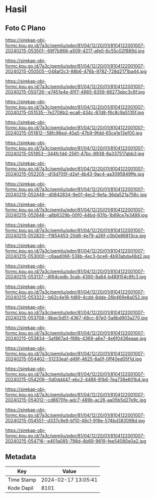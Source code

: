 # Hasil

## Foto C Plano

https://sirekap-obj-formc.kpu.go.id/7a3c/pemilu/pdpr/81/04/12/20/01/8104122001007-20240215-053501--69f7b968-a509-4217-afe0-6c55c02f889d.jpg

https://sirekap-obj-formc.kpu.go.id/7a3c/pemilu/pdpr/81/04/12/20/01/8104122001007-20240215-050505--048af2c3-88b6-476b-9782-728d2171ba44.jpg

https://sirekap-obj-formc.kpu.go.id/7a3c/pemilu/pdpr/81/04/12/20/01/8104122001007-20240215-050726--e7451e4e-81f7-4865-8359-66273ebc3c6f.jpg

https://sirekap-obj-formc.kpu.go.id/7a3c/pemilu/pdpr/81/04/12/20/01/8104122001007-20240215-051535--7e2706b2-eca6-434c-87d8-f6c8c9a5135f.jpg

https://sirekap-obj-formc.kpu.go.id/7a3c/pemilu/pdpr/81/04/12/20/01/8104122001007-20240215-051812--58fc96ed-40a5-47b9-9fdd-65ce1e13ef00.jpg

https://sirekap-obj-formc.kpu.go.id/7a3c/pemilu/pdpr/81/04/12/20/01/8104122001007-20240215-051953--344fc1d4-2561-47bc-8938-8a337517abb3.jpg

https://sirekap-obj-formc.kpu.go.id/7a3c/pemilu/pdpr/81/04/12/20/01/8104122001007-20240215-052205--d13d705f-d2ef-4b43-9ac4-aa3095849ffe.jpg

https://sirekap-obj-formc.kpu.go.id/7a3c/pemilu/pdpr/81/04/12/20/01/8104122001007-20240215-052449--d0842834-9e01-4ec2-9efa-36da521a756c.jpg

https://sirekap-obj-formc.kpu.go.id/7a3c/pemilu/pdpr/81/04/12/20/01/8104122001007-20240215-052648--a8b6329b-00f0-44bd-931b-1b69ce7e3489.jpg

https://sirekap-obj-formc.kpu.go.id/7a3c/pemilu/pdpr/81/04/12/20/01/8104122001007-20240215-052820--f1854453-20d6-4e79-a26f-c0b0e86813ce.jpg

https://sirekap-obj-formc.kpu.go.id/7a3c/pemilu/pdpr/81/04/12/20/01/8104122001007-20240215-053000--c6aad066-538b-4ec3-bce6-4b93abda48d2.jpg

https://sirekap-obj-formc.kpu.go.id/7a3c/pemilu/pdpr/81/04/12/20/01/8104122001007-20240215-053137--4f64cedb-3cab-4390-8a64-b489154c8fc3.jpg

https://sirekap-obj-formc.kpu.go.id/7a3c/pemilu/pdpr/81/04/12/20/01/8104122001007-20240215-053322--b62c4e18-fd89-4cdd-8dde-26b469e8a052.jpg

https://sirekap-obj-formc.kpu.go.id/7a3c/pemilu/pdpr/81/04/12/20/01/8104122001007-20240215-053708--8bec5d51-4367-48cc-87e0-5a8bd903a270.jpg

https://sirekap-obj-formc.kpu.go.id/7a3c/pemilu/pdpr/81/04/12/20/01/8104122001007-20240215-053834--5af867a4-f98b-4369-a6e7-4e6f0436eaae.jpg

https://sirekap-obj-formc.kpu.go.id/7a3c/pemilu/pdpr/81/04/12/20/01/8104122001007-20240215-054402--51233eaf-d49f-4625-8a0f-0ff40ed05f1d.jpg

https://sirekap-obj-formc.kpu.go.id/7a3c/pemilu/pdpr/81/04/12/20/01/8104122001007-20240215-054209--0d0dd447-ebc2-4486-81b6-7ea738e601b4.jpg

https://sirekap-obj-formc.kpu.go.id/7a3c/pemilu/pdpr/81/04/12/20/01/8104122001007-20240215-054012--cd8670fe-adc7-489b-ac26-aa05b5d27e9c.jpg

https://sirekap-obj-formc.kpu.go.id/7a3c/pemilu/pdpr/81/04/12/20/01/8104122001007-20240215-054551--d337c9e9-bf10-48c1-916e-574bd383098d.jpg

https://sirekap-obj-formc.kpu.go.id/7a3c/pemilu/pdpr/81/04/12/20/01/8104122001007-20240215-054716--e401a085-798d-4b69-9619-fee54080e0a2.jpg


## Metadata

| Key        | Value               |
| ---------- | ------------------- |
| Time Stamp | 2024-02-17 13:05:41 |
| Kode Dapil | 8101                |



